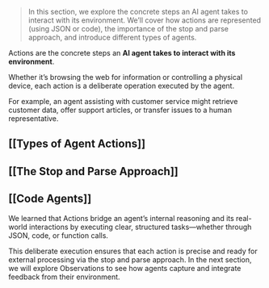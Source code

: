 > In this section, we explore the concrete steps an AI agent takes to interact with its environment.
> We’ll cover how actions are represented (using JSON or code), the importance of the stop and parse approach, and introduce different types of agents.

Actions are the concrete steps an **AI agent takes to interact with its environment**.

Whether it’s browsing the web for information or controlling a physical device, each action is a deliberate operation executed by the agent.

For example, an agent assisting with customer service might retrieve customer data, offer support articles, or transfer issues to a human representative.

## [[Types of Agent Actions]]

## [[The Stop and Parse Approach]]

## [[Code Agents]]

We learned that Actions bridge an agent’s internal reasoning and its real-world interactions by executing clear, structured tasks—whether through JSON, code, or function calls.

This deliberate execution ensures that each action is precise and ready for external processing via the stop and parse approach. In the next section, we will explore Observations to see how agents capture and integrate feedback from their environment.